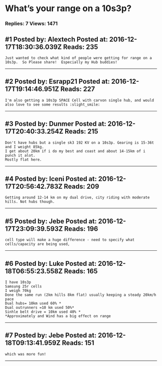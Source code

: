 # What&rsquo;s your range on a 10s3p?

### Replies: 7 Views: 1471

## \#1 Posted by: Alextech Posted at: 2016-12-17T18:30:36.039Z Reads: 235

```
Just wanted to check what kind of people were getting for range on a 10s3p.  So Please share!  Especially my Hub buddies!
```

---
## \#2 Posted by: Esrapp21 Posted at: 2016-12-17T19:14:46.951Z Reads: 227

```
I'm also getting a 10s3p SPACE Cell with carvon single hub, and would also love to see some results :slight_smile:
```

---
## \#3 Posted by: Dunmer Posted at: 2016-12-17T20:40:33.254Z Reads: 215

```
Don't have hubs but a single sk3 192 KV on a 10s3p. Gearing is 15-36t and I weight 85kg. 
I get about 20km if i do my best and coast and about 14-15km of i punch it alot. 
Mostly flat here.
```

---
## \#4 Posted by: Iceni Posted at: 2016-12-17T20:56:42.783Z Reads: 209

```
Getting around 12-14 km on my dual drive, city riding with moderate hills. Not hubs though.
```

---
## \#5 Posted by: Jebe Posted at: 2016-12-17T23:09:39.593Z Reads: 196

```
cell type will make a huge difference - need to specify what cells/capacity are being used,
```

---
## \#6 Posted by: Luke Posted at: 2016-12-18T06:55:23.558Z Reads: 165

```
I have 10s3p
Samsung 25r cells
I weigh 70kg
Done the same run (2km hills 8km flat) usually keeping a steady 20km/h pace
Dual hubs= 10km used 60% *
Dual outrunners =10 km used 50%*
Sinhle belt drive = 10km used 40% *
*Approximately and Wind has a big effect on range
```

---
## \#7 Posted by: Jebe Posted at: 2016-12-18T09:13:41.959Z Reads: 151

```
which was more fun!
```

---
